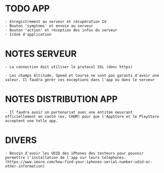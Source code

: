 TODO APP
========

    - Enregistrement au serveur et récupération Id
    - Bouton 'symptoms' et envoie au serveur
    - Bouton 'action' et réception des infos du serveur
    - Icône d'application


NOTES SERVEUR
=============

    - La connection doit utiliser le protocol SSL (donc https)

    - Les champs Altitude, Speed et Course ne sont pas garanti d'avoir une valeur. Il faudra gérer ces exceptions dans l'app ou dans le serveur 


NOTES DISTRIBUTION APP
======================

    - Il faudra avoir un partenariat avec une entitée oeuvrant officiellement en santé (ex. CHUM) pour que l'AppStore et le PlayStore acceptent une telle app. 


DIVERS
======

    - Besoin d'avoir les UDID des iPhones des testeurs pour pouvoir permettre l'installation de l'app sur leurs téléphones. (https://www.imore.com/how-find-your-iphones-serial-number-udid-or-other-information) 

